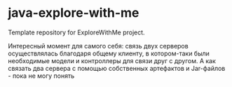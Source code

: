 # java-explore-with-me
Template repository for ExploreWithMe project.

Интересный момент для самого себя: связь двух серверов осуществлялась благодаря общему клиенту,
в котором-таки были необходимые модели и контроллеры для связи друг с другом. А как
связать два сервера с помощью собственных артефактов и Jar-файлов - пока не могу понять